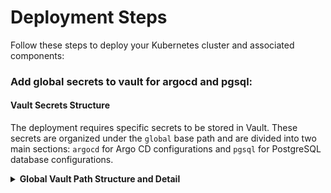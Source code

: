 # Deployment Steps

Follow these steps to deploy your Kubernetes cluster and associated components:

### **Add global secrets to vault for argocd and pgsql**:
#### **Vault Secrets Structure**

The deployment requires specific secrets to be stored in Vault. These secrets are organized under the `global` base path and are divided into two main sections: `argocd` for Argo CD configurations and `pgsql` for PostgreSQL database configurations.

<details>
<summary><b>Global Vault Path Structure and Detail</b></summary>

#### Vault Path Structure:

```txt
global
├── argocd
│ ├── ARGOCD_ADMIN
│ ├── ARGOCD_ADMIN_PASS
│ ├── REPO_TECH_PAT
│ └── REPO_TECH_USER
└── pgsql
  ├── HOST
  ├── PASSWORD
  ├── PORT
  └── USERNAME
```

#### Vault Secret Examples

ste/dev/gardener/global/argocd:
```
{
  "ARGOCD_ADMIN": "admin",
  "ARGOCD_ADMIN_PASS": "Password",
  "REPO_TECH_PAT": "<Token>",
  "REPO_TECH_USER": "<TokenUser>"
}
```

ste/dev/gardener/global/pgsql:
```
{
  "HOST": "sftpdb.zzzzzz.us-gov-west-1.rds.amazonaws.com",
  "PASSWORD": "Password",
  "PORT": "5432",
  "USERNAME": "postgres"
}
```

ste/dev/gardener/global/aws:
```
{
  "credentials": "[default]\naws_access_key_id=XXX\naws_secret_access_key=XXX\nregion=us-gov-west-1"
}
```

ste/dev/gardener/global/vault:
```
{
  "ROLE_ID": "xxxxxxxx-xxxx-xxxx-xxxx-xxxxxxxxxxxx",
  "SECRET_ID": "xxxxxxxx-xxxx-xxxx-xxxx-xxxxxxxxxxxx",
  "VAULT_ADDR": "https://vault.my.vault.us"
}
```
#### Vault Password Details:
| Section | Secret Name         | Description                                | Notes                                                                                |
| ------- | ------------------- | ------------------------------------------ | ------------------------------------------------------------------------------------ |
| argocd  | `ARGOCD_ADMIN`      | User defined Argo CD admin username        | Example value: `admin`                                                               |
| argocd  | `ARGOCD_ADMIN_PASS` | User defined Argo CD admin password        | Recommended to generate random value. <br>Example command: `openssl rand -base64 16` |
| argocd  | `REPO_TECH_PAT`     | Repository technical personal access token | Generated in previous step.                                                          |
| argocd  | `REPO_TECH_USER`    | User defined Repository technical user     | Example value: `REPO_TECH_USER`                                                      |
| pgsql   | `HOST`              | PostgreSQL database host                   | Default host endpoint generated when RDS instance is created via terraform.          |
| pgsql   | `PASSWORD`          | PostgreSQL database password               | Default admin password generated when RDS instance is created via terraform.         |
| pgsql   | `PORT`              | PostgreSQL database port                   | Default port for PostgreSQL is `5432`.                                               |
| pgsql   | `USERNAME`          | PostgreSQL database username               | Default admin username generated when RDS instance is created via terraform.         |
</details>